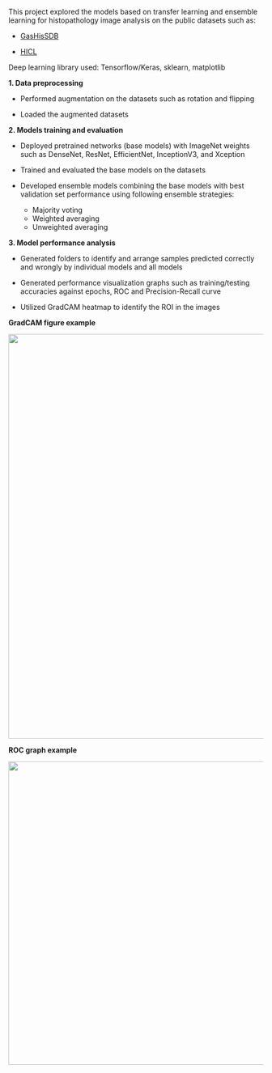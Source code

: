 This project explored the models based on transfer learning and ensemble learning for histopathology image analysis on the public datasets such as:


* [GasHisSDB](https://gitee.com/neuhwm/GasHisSDB)

* [HICL](http://medisp.bme.teiath.gr/hicl/)


Deep learning library used: Tensorflow/Keras, sklearn, matplotlib




**1. Data preprocessing**


* Performed augmentation on the datasets such as rotation and flipping


* Loaded the augmented datasets


**2. Models training and evaluation**


* Deployed pretrained networks (base models) with ImageNet weights such as DenseNet, ResNet, EfficientNet, InceptionV3, and Xception


* Trained and evaluated the base models on the datasets


* Developed ensemble models combining the base models with best validation set performance using following ensemble strategies:
  * Majority voting
  * Weighted averaging
  * Unweighted averaging


**3. Model performance analysis**


* Generated folders to identify and arrange samples predicted correctly and wrongly by individual models and all models


* Generated performance visualization graphs such as training/testing accuracies against epochs, ROC and Precision-Recall curve


* Utilized GradCAM heatmap to identify the ROI in the images


**GradCAM figure example**

<img src="https://github.com/MPYong/gashissdb_transfer_ensemble_learning/blob/main/figures/gradcam.jpg" width="800" />


**ROC graph example**


<img src="https://github.com/MPYong/gashissdb_transfer_ensemble_learning/blob/main/figures/ROC.jpg" width="600" />
